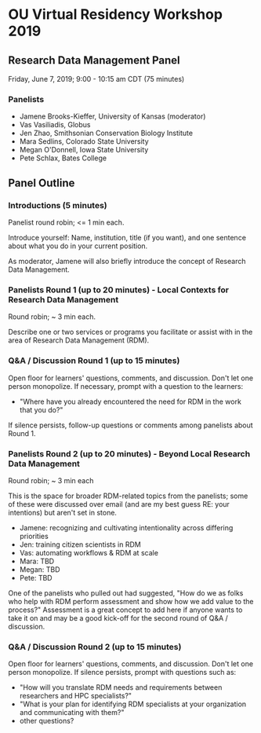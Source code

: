 # OU Virtual Residency Workshop 2019

## Research Data Management Panel

Friday, June 7, 2019; 9:00 - 10:15 am CDT (75 minutes)

### Panelists
- Jamene Brooks-Kieffer, University of Kansas (moderator)
- Vas Vasiliadis, Globus
- Jen Zhao, Smithsonian Conservation Biology Institute
- Mara Sedlins, Colorado State University
- Megan O'Donnell, Iowa State University
- Pete Schlax, Bates College

## Panel Outline

### Introductions (5 minutes)

Panelist round robin; <= 1 min each.

Introduce yourself: Name, institution, title (if you want), and one sentence about what you do in your current position.

As moderator, Jamene will also briefly introduce the concept of Research Data Management.

### Panelists Round 1 (up to 20 minutes) - Local Contexts for Research Data Management

Round robin; ~ 3 min each.

Describe one or two services or programs you facilitate or assist with in the area of Research Data Management (RDM).

### Q&A / Discussion Round 1 (up to 15 minutes)

Open floor for learners' questions, comments, and discussion. Don't let one person monopolize. If necessary, prompt with a question to the learners:

- "Where have you already encountered the need for RDM in the work that you do?"

If silence persists, follow-up questions or comments among panelists about Round 1.

### Panelists Round 2 (up to 20 minutes) - Beyond Local Research Data Management

Round robin; ~ 3 min each

This is the space for broader RDM-related topics from the panelists; some of these were discussed over email (and are my best guess RE: your intentions) but aren't set in stone.

- Jamene: recognizing and cultivating intentionality across differing priorities
- Jen: training citizen scientists in RDM
- Vas: automating workflows & RDM at scale
- Mara: TBD
- Megan: TBD
- Pete: TBD

One of the panelists who pulled out had suggested, "How do we as folks who help with RDM perform assessment and show how we add value to the process?" Assessment is a great concept to add here if anyone wants to take it on and may be a good kick-off for the second round of Q&A / discussion.

### Q&A / Discussion Round 2 (up to 15 minutes)

Open floor for learners' questions, comments, and discussion. Don't let one person monopolize. If silence persists, prompt with questions such as:

- "How will you translate RDM needs and requirements between researchers and HPC specialists?"
- "What is your plan for identifying RDM specialists at your organization and communicating with them?"
- other questions?
